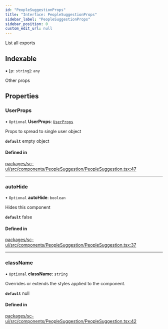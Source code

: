 ```yaml
---
id: "PeopleSuggestionProps"
title: "Interface: PeopleSuggestionProps"
sidebar_label: "PeopleSuggestionProps"
sidebar_position: 0
custom_edit_url: null
---
```


List all exports

## Indexable

▪ [p: `string`]: `any`

Other props

## Properties

### UserProps

• `Optional` **UserProps**: [`UserProps`](UserProps)

Props to spread to single user object

**`default`** empty object

#### Defined in

[packages/sc-ui/src/components/PeopleSuggestion/PeopleSuggestion.tsx:47](https://github.com/selfcommunity/community-ui/blob/8bbb33c/packages/sc-ui/src/components/PeopleSuggestion/PeopleSuggestion.tsx#L47)

___

### autoHide

• `Optional` **autoHide**: `boolean`

Hides this component

**`default`** false

#### Defined in

[packages/sc-ui/src/components/PeopleSuggestion/PeopleSuggestion.tsx:37](https://github.com/selfcommunity/community-ui/blob/8bbb33c/packages/sc-ui/src/components/PeopleSuggestion/PeopleSuggestion.tsx#L37)

___

### className

• `Optional` **className**: `string`

Overrides or extends the styles applied to the component.

**`default`** null

#### Defined in

[packages/sc-ui/src/components/PeopleSuggestion/PeopleSuggestion.tsx:42](https://github.com/selfcommunity/community-ui/blob/8bbb33c/packages/sc-ui/src/components/PeopleSuggestion/PeopleSuggestion.tsx#L42)
